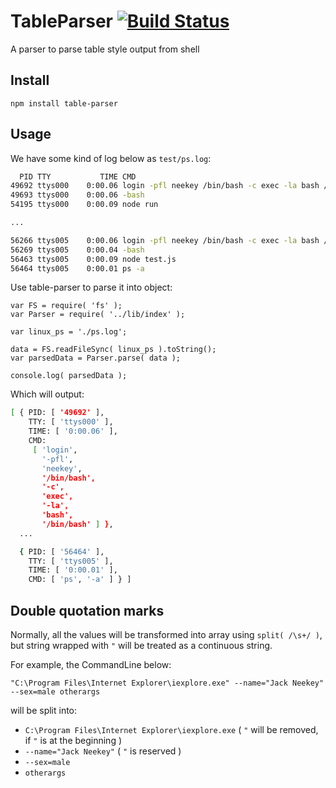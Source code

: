 TableParser [![Build Status](https://travis-ci.org/neekey/table-parser.svg)](https://travis-ci.org/neekey/table-parser)
================

A parser to parse table style output from shell

## Install

```
npm install table-parser
```

## Usage

We have some kind of log below as `test/ps.log`:

```bash
  PID TTY           TIME CMD
49692 ttys000    0:00.06 login -pfl neekey /bin/bash -c exec -la bash /bin/bash
49693 ttys000    0:00.06 -bash
54195 ttys000    0:00.09 node run

...

56266 ttys005    0:00.06 login -pfl neekey /bin/bash -c exec -la bash /bin/bash
56269 ttys005    0:00.04 -bash
56463 ttys005    0:00.09 node test.js
56464 ttys005    0:00.01 ps -a
```

Use table-parser to parse it into object:

```
var FS = require( 'fs' );
var Parser = require( '../lib/index' );

var linux_ps = './ps.log';

data = FS.readFileSync( linux_ps ).toString();
var parsedData = Parser.parse( data );

console.log( parsedData );

```

Which will output:

```bash
[ { PID: [ '49692' ],
    TTY: [ 'ttys000' ],
    TIME: [ '0:00.06' ],
    CMD:
     [ 'login',
       '-pfl',
       'neekey',
       '/bin/bash',
       '-c',
       'exec',
       '-la',
       'bash',
       '/bin/bash' ] },
  ...

  { PID: [ '56464' ],
    TTY: [ 'ttys005' ],
    TIME: [ '0:00.01' ],
    CMD: [ 'ps', '-a' ] } ]
```

## Double quotation marks

Normally, all the values will be transformed into array using `split( /\s+/ )`, but string wrapped with `"` will be treated as a continuous string.

For example, the CommandLine below:

```
"C:\Program Files\Internet Explorer\iexplore.exe" --name="Jack Neekey" --sex=male otherargs
```

will be split into:

- `C:\Program Files\Internet Explorer\iexplore.exe` ( `"` will be removed, if `"` is at the beginning )
- `--name="Jack Neekey"`    ( `"` is reserved )
- `--sex=male`
- `otherargs`
